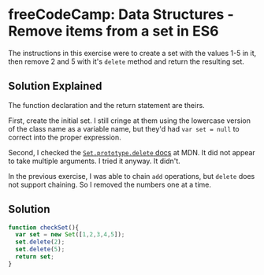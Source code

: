 # freeCodeCamp: Data Structures - Remove items from a set in ES6

The instructions in this exercise were to create a set with the values 1-5 in it, then remove 2 and 5 with it's `delete` method and return the resulting set.

## Solution Explained

The function declaration and the return statement are theirs.

First, create the initial set. I still cringe at them using the lowercase version of the class name as a variable name, but they'd had `var set = null` to correct into the proper expression.

Second, I checked the [`Set.prototype.delete` docs](https://developer.mozilla.org/en-US/docs/Web/JavaScript/Reference/Global_Objects/Set/delete) at MDN. It did not appear to take multiple arguments. I tried it anyway. It didn't.

In the previous exercise, I was able to chain `add` operations, but `delete` does not support chaining. So I removed the numbers one at a time.

## Solution
```javascript
function checkSet(){
  var set = new Set([1,2,3,4,5]);
  set.delete(2);
  set.delete(5);
  return set;   
}
```